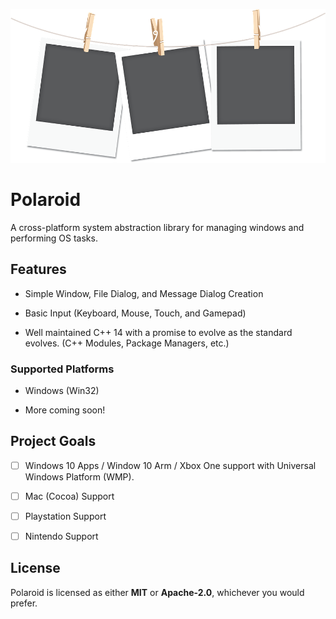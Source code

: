 <p align="center">
  <img src="Documentation\Logo.png" alt="Logo"/>
</p>

# Polaroid

A cross-platform system abstraction library for managing windows and performing OS tasks.

## Features

- Simple Window, File Dialog, and Message Dialog Creation

- Basic Input (Keyboard, Mouse, Touch, and Gamepad)

- Well maintained C++ 14 with a promise to evolve as the standard evolves. (C++ Modules, Package Managers, etc.)

### Supported Platforms

- Windows (Win32)

- More coming soon!

## Project Goals

- [ ] Windows 10 Apps / Window 10 Arm / Xbox One support with Universal Windows Platform (WMP).

- [ ] Mac (Cocoa) Support

- [ ] Playstation Support

- [ ] Nintendo Support

## License

Polaroid is licensed as either **MIT** or **Apache-2.0**, whichever you would prefer.

